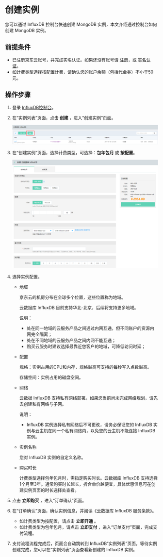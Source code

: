 # 创建实例

您可以通过 InfluxDB 控制台快速创建 MongoDB 实例，本文介绍通过控制台如何创建 MongoDB 实例。

## 前提条件

- 已注册京东云账号，并完成实名认证。如果还没有账号请 [注册](https://accounts.jdcloud.com/p/regPage?source=jdcloud&ReturnUrl=//uc.jdcloud.com/passport/complete?returnUrl=http://uc.jdcloud.com/redirect/loginRouter?returnUrl=https%3A%2F%2Fwww.jdcloud.com%2Fhelp%2Fdetail%2F734%2FisCatalog%2F1)，或 [实名认证](https://uc.jdcloud.com/account/certify)。
- 如计费类型选择按配置计费，请确认您的账户余额（包括代金券）不小于50元。

## 操作步骤

1. 登录 [InfluxDB控制台](http://tsds-console.jdcloud.com/list)。

2. 在“实例列表”页面，点击 **创建** ，进入“创建实例”页面。  

   ![156413317861](../../../../../image/JCS-for-InfluxDB/1564134317861.png)

3. 在“创建实例”页面，选择计费类型，可选择：**包年包月** 或 **按配置**。 

   ![1564134177620](../../../../../image/JCS-for-InfluxDB/1564134177620.png)

4. 选择实例配置。

   - 地域

     京东云的机房分布在全球多个位置，这些位置称为地域。

     云数据库 InfluxDB 目前支持华北-北京，后续将支持更多地域。

     说明：

     - 处在同一地域的云服务产品之间通过内网互通，但不同账户的资源内网完全隔离；
     - 处在不同地域的云服务产品之间内网不能互通；
     - 购买云服务时建议选择最靠近您客户的地域，可降低访问时延；

   - 配置

     规格：实例占用的CPU和内存，规格越高可支持的每秒写入点数越高。

     存储空间：实例占用的磁盘空间。

   - 网络

     云数据 InfluxDB 支持私有网络部署。如果您当前尚未完成网络规划，请先去创建私有网络与子网。

     说明：

     - InfluxDB 实例选择私有网络后不可更改，请务必保证您的 InfluxDB 实例与云主机在同一个私有网络内，以免您的云主机不能连接 InfluxDB 实例。

   - 实例名称

     您对 InfluxDB 实例的自定义名称。

   - 购买时长

     计费类型选择包年包月时，需指定购买时长。云数据库 InfluxDB 支持选择1个月至3年。通常购买时长越长，折合单价越便宜，具体优惠信息可在创建实例页面的时长选择处查看。

5. 点击 **立即购买** ，进入“订单确认”页面。

6. 在“订单确认”页面，确认实例信息，并阅读《云数据库 InfluxDB 服务条款》。

   - 如计费类型为按配置，请点击 **立即开通** 。
   - 如计费类型为包年包月，请点击 **立即支付** ，进入“订单支付”页面，完成支付流程。

7. 支付流程流程完成后，页面会自动跳转到 InfluxDB“实例列表”页面，等待实例创建完成，您可以在“实例列表”页面查看新创建的 InfluxDB 实例。